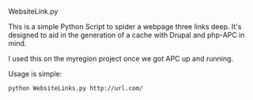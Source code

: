WebsiteLink.py

This is a simple Python Script to spider a webpage three links deep. It's designed to aid in the generation of a cache with Drupal and php-APC in mind.

I used this on the myregion project once we got APC up and running.

Usage is simple: 

	python WebsiteLinks.py http://url.com/